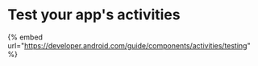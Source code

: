 # Test your app's activities

{% embed url="https://developer.android.com/guide/components/activities/testing" %}



